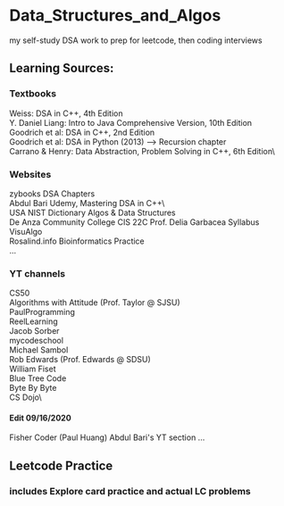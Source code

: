 # Data_Structures_and_Algos
my self-study DSA work to prep for leetcode, then coding interviews

## Learning Sources:
### Textbooks
Weiss: DSA in C++, 4th Edition\
Y. Daniel Liang: Intro to Java Comprehensive Version, 10th Edition\
Goodrich et al: DSA in C++, 2nd Edition\
Goodrich et al: DSA in Python (2013) --> Recursion chapter\
Carrano & Henry: Data Abstraction, Problem Solving in C++, 6th Edition\

### Websites
zybooks DSA Chapters\
Abdul Bari Udemy, Mastering DSA in C++\  
USA NIST Dictionary Algos & Data Structures\
De Anza Community College CIS 22C Prof. Delia Garbacea Syllabus\
VisuAlgo\
Rosalind.info Bioinformatics Practice\
...

### YT channels
CS50\
Algorithms with Attitude (Prof. Taylor @ SJSU)\
PaulProgramming\
ReelLearning\
Jacob Sorber\
mycodeschool\
Michael Sambol\
Rob Edwards (Prof. Edwards @ SDSU)\
William Fiset\
Blue Tree Code\
Byte By Byte\
CS Dojo\

#### Edit 09/16/2020
Fisher Coder (Paul Huang)
Abdul Bari's YT section
...

## Leetcode Practice
### includes Explore card practice and actual LC problems